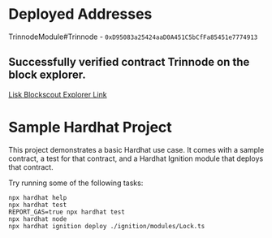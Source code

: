 # Deployed Addresses

TrinnodeModule#Trinnode - 
``` 0xD95083a25424aaD0A451C5bCfFa85451e7774913 ```

## Successfully verified contract Trinnode on the block explorer.

[Lisk Blockscout Explorer Link](https://sepolia-blockscout.lisk.com/address/0xD95083a25424aaD0A451C5bCfFa85451e7774913#code)





# Sample Hardhat Project

This project demonstrates a basic Hardhat use case. It comes with a sample contract, a test for that contract, and a Hardhat Ignition module that deploys that contract.

Try running some of the following tasks:

```shell
npx hardhat help
npx hardhat test
REPORT_GAS=true npx hardhat test
npx hardhat node
npx hardhat ignition deploy ./ignition/modules/Lock.ts
```
